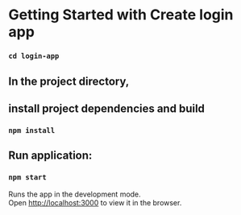 # Getting Started with Create login app

### `cd login-app`

## In the project directory, 
## install project dependencies and build

### `npm install`

## Run application:
### `npm start`

Runs the app in the development mode.\
Open [http://localhost:3000](http://localhost:3000) to view it in the browser.
